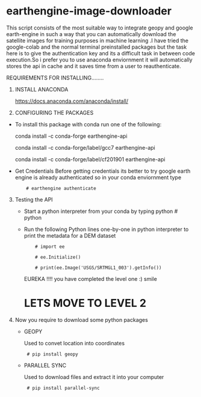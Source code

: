 # earthengine-image-downloader
This script consists of the most suitable way to integrate geopy and google earth-engine in such a way that you can automatically download the
satellite images for training purposes in machine learning .I have tried the google-colab and the normal  terminal preinstalled packages but the task
here is to give the authentication key and its a difficult task in between code execution.So i prefer you to  use anaconda enviornment it will automatically stores the api in cache and it saves time from a user to reauthenticate.

 REQUIREMENTS FOR INSTALLING........
 
 1) INSTALL ANACONDA
    
      https://docs.anaconda.com/anaconda/install/
 
 2) CONFIGURING THE PACKAGES
   * To install this package with conda run one of the following:
   
       conda install -c conda-forge earthengine-api
       
       conda install -c conda-forge/label/gcc7 earthengine-api
       
       conda install -c conda-forge/label/cf201901 earthengine-api
   * Get Credentials
      Before getting credentials its better to try google earth engine is already authenticated so in your conda enviornment type
      
             # earthengine authenticate
3) Testing the API

   * Start a python interpreter from your conda by typing python
             # python 
   * Run the following Python lines one-by-one in python interpreter to print the metadata for a DEM dataset
   
             # import ee
             
             # ee.Initialize()
             
             # print(ee.Image('USGS/SRTMGL1_003').getInfo())
 
 
 
       EUREKA !!!! you have completed the level one :) smile
      
        #  LETS MOVE TO LEVEL 2
                
 1)    Now you require to download some python packages
 
       * GEOPY
       
          Used to convet location into coordinates
          
              # pip install geopy
             
       * PARALLEL SYNC
          
          Used to download files and extract it into your computer
            
              # pip install parallel-sync
                  
        
       
      
  
             

 

